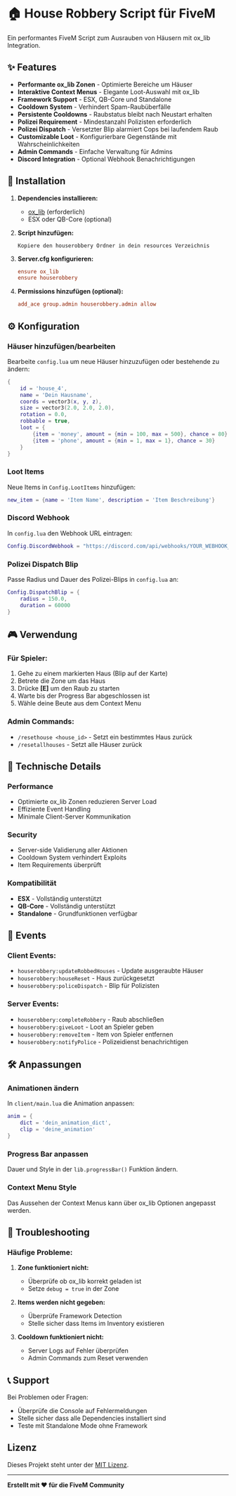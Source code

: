# 🏠 House Robbery Script für FiveM

Ein performantes FiveM Script zum Ausrauben von Häusern mit ox_lib Integration.

## ✨ Features

- **Performante ox_lib Zonen** - Optimierte Bereiche um Häuser
- **Interaktive Context Menus** - Elegante Loot-Auswahl mit ox_lib
- **Framework Support** - ESX, QB-Core und Standalone
- **Cooldown System** - Verhindert Spam-Raubüberfälle
- **Persistente Cooldowns** - Raubstatus bleibt nach Neustart erhalten
- **Polizei Requirement** - Mindestanzahl Polizisten erforderlich
- **Polizei Dispatch** - Versetzter Blip alarmiert Cops bei laufendem Raub
- **Customizable Loot** - Konfigurierbare Gegenstände mit Wahrscheinlichkeiten
- **Admin Commands** - Einfache Verwaltung für Admins
- **Discord Integration** - Optional Webhook Benachrichtigungen

## 🚀 Installation

1. **Dependencies installieren:**
   - [ox_lib](https://github.com/overextended/ox_lib) (erforderlich)
   - ESX oder QB-Core (optional)

2. **Script hinzufügen:**
   ```
   Kopiere den houserobbery Ordner in dein resources Verzeichnis
   ```

3. **Server.cfg konfigurieren:**
   ```cfg
   ensure ox_lib
   ensure houserobbery
   ```

4. **Permissions hinzufügen (optional):**
   ```cfg
   add_ace group.admin houserobbery.admin allow
   ```

## ⚙️ Konfiguration

### Häuser hinzufügen/bearbeiten
Bearbeite `config.lua` um neue Häuser hinzuzufügen oder bestehende zu ändern:

```lua
{
    id = 'house_4',
    name = 'Dein Hausname',
    coords = vector3(x, y, z),
    size = vector3(2.0, 2.0, 2.0),
    rotation = 0.0,
    robbable = true,
    loot = {
        {item = 'money', amount = {min = 100, max = 500}, chance = 80},
        {item = 'phone', amount = {min = 1, max = 1}, chance = 30}
    }
}
```

### Loot Items
Neue Items in `Config.LootItems` hinzufügen:

```lua
new_item = {name = 'Item Name', description = 'Item Beschreibung'}
```

### Discord Webhook
In `config.lua` den Webhook URL eintragen:

```lua
Config.DiscordWebhook = "https://discord.com/api/webhooks/YOUR_WEBHOOK_URL"
```

### Polizei Dispatch Blip
Passe Radius und Dauer des Polizei-Blips in `config.lua` an:

```lua
Config.DispatchBlip = {
    radius = 150.0,
    duration = 60000
}
```

## 🎮 Verwendung

### Für Spieler:
1. Gehe zu einem markierten Haus (Blip auf der Karte)
2. Betrete die Zone um das Haus
3. Drücke **[E]** um den Raub zu starten
4. Warte bis der Progress Bar abgeschlossen ist
5. Wähle deine Beute aus dem Context Menu

### Admin Commands:
- `/resethouse <house_id>` - Setzt ein bestimmtes Haus zurück
- `/resetallhouses` - Setzt alle Häuser zurück

## 🔧 Technische Details

### Performance
- Optimierte ox_lib Zonen reduzieren Server Load
- Effiziente Event Handling
- Minimale Client-Server Kommunikation

### Security
- Server-side Validierung aller Aktionen
- Cooldown System verhindert Exploits
- Item Requirements überprüft

### Kompatibilität
- **ESX** - Vollständig unterstützt
- **QB-Core** - Vollständig unterstützt  
- **Standalone** - Grundfunktionen verfügbar

## 📝 Events

### Client Events:
- `houserobbery:updateRobbedHouses` - Update ausgeraubte Häuser
- `houserobbery:houseReset` - Haus zurückgesetzt
- `houserobbery:policeDispatch` - Blip für Polizisten

### Server Events:
- `houserobbery:completeRobbery` - Raub abschließen
- `houserobbery:giveLoot` - Loot an Spieler geben
- `houserobbery:removeItem` - Item von Spieler entfernen
- `houserobbery:notifyPolice` - Polizeidienst benachrichtigen

## 🛠️ Anpassungen

### Animationen ändern
In `client/main.lua` die Animation anpassen:

```lua
anim = {
    dict = 'dein_animation_dict',
    clip = 'deine_animation'
}
```

### Progress Bar anpassen
Dauer und Style in der `lib.progressBar()` Funktion ändern.

### Context Menu Style
Das Aussehen der Context Menus kann über ox_lib Optionen angepasst werden.

## 🐛 Troubleshooting

### Häufige Probleme:

1. **Zone funktioniert nicht:**
   - Überprüfe ob ox_lib korrekt geladen ist
   - Setze `debug = true` in der Zone

2. **Items werden nicht gegeben:**
   - Überprüfe Framework Detection
   - Stelle sicher dass Items im Inventory existieren

3. **Cooldown funktioniert nicht:**
   - Server Logs auf Fehler überprüfen
   - Admin Commands zum Reset verwenden

## 📞 Support

Bei Problemen oder Fragen:
- Überprüfe die Console auf Fehlermeldungen
- Stelle sicher dass alle Dependencies installiert sind
- Teste mit Standalone Mode ohne Framework

## Lizenz

Dieses Projekt steht unter der [MIT Lizenz](LICENSE).

---

**Erstellt mit ❤️ für die FiveM Community**
